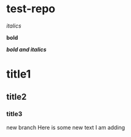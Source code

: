 # test-repo

*italics*

**bold**

***bold and italics***

# title1

## title2

### title3

new branch
Here is some new text I am adding
